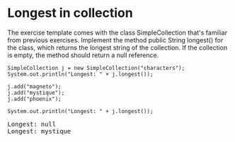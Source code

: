 # Longest in collection

The exercise template comes with the class SimpleCollection that's familiar from previous exercises. Implement the method public String longest() for the class, which returns the longest string of the collection. If the collection is empty, the method should return a null reference.

```
SimpleCollection j = new SimpleCollection("characters");
System.out.println("Longest: " + j.longest());

j.add("magneto");
j.add("mystique");
j.add("phoenix");

System.out.println("Longest: " + j.longest());
```

<pre>
Longest: null
Longest: mystique
</pre>

